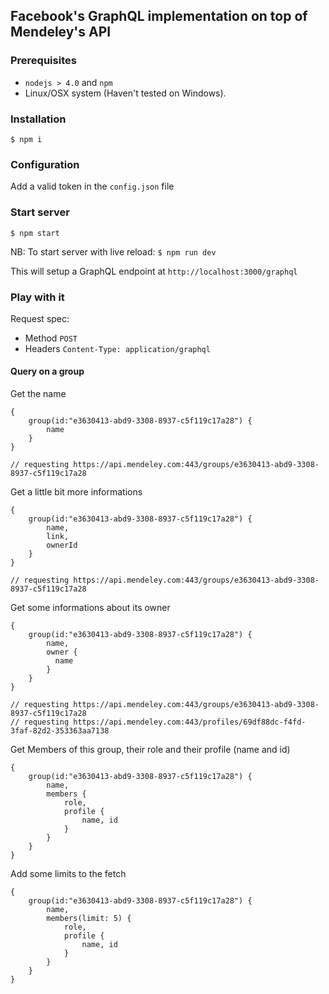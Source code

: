 ## Facebook's GraphQL implementation on top of Mendeley's API

### Prerequisites

- `nodejs > 4.0` and `npm`
- Linux/OSX system (Haven't tested on Windows).

### Installation

```$ npm i```

### Configuration

Add a valid token in the `config.json` file

### Start server

```$ npm start```

NB: To start server with live reload: `$ npm run dev`

This will setup a GraphQL endpoint at `http://localhost:3000/graphql`

### Play with it

Request spec:

- Method `POST`
- Headers `Content-Type: application/graphql`

#### Query on a group

Get the name

```
{
    group(id:"e3630413-abd9-3308-8937-c5f119c17a28") {
        name
    }
}

// requesting https://api.mendeley.com:443/groups/e3630413-abd9-3308-8937-c5f119c17a28
```

Get a little bit more informations

```
{
    group(id:"e3630413-abd9-3308-8937-c5f119c17a28") {
        name,
        link,
        ownerId
    }
}

// requesting https://api.mendeley.com:443/groups/e3630413-abd9-3308-8937-c5f119c17a28
```


Get some informations about its owner

```
{
    group(id:"e3630413-abd9-3308-8937-c5f119c17a28") {
        name,
        owner {
          name
        }
    }
}

// requesting https://api.mendeley.com:443/groups/e3630413-abd9-3308-8937-c5f119c17a28
// requesting https://api.mendeley.com:443/profiles/69df88dc-f4fd-3faf-82d2-353363aa7138
```

Get Members of this group, their role and their profile (name and id)

```
{
    group(id:"e3630413-abd9-3308-8937-c5f119c17a28") {
        name,
        members {
            role,
            profile {
                name, id
            }
        }
    }
}
```

Add some limits to the fetch

```
{
    group(id:"e3630413-abd9-3308-8937-c5f119c17a28") {
        name,
        members(limit: 5) {
            role,
            profile {
                name, id
            }
        }
    }
}
```
